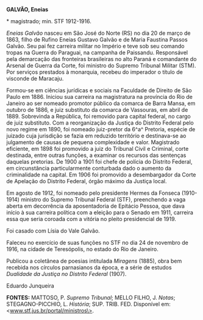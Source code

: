 **GALVÃO, Eneias**

\* magistrado; min. STF 1912-1916.

*Eneias Galvão* nasceu em São José do Norte (RS) no dia 20 de março de
1863, filho de Rufino Eneias Gustavo Galvão e de Maria Faustina Passos
Galvão. Seu pai fez carreira militar no Império e teve sob seu comando
tropas na Guerra do Paraguai, na campanha de Paissandu. Responsável pela
demarcação das fronteiras brasileiras no alto Paraná e comandante do
Arsenal de Guerra da Corte, foi ministro do Supremo Tribunal Militar
(STM). Por serviços prestados à monarquia, recebeu do imperador o título
de visconde de Maracaju.

Formou-se em ciências jurídicas e sociais na Faculdade de Direito de São
Paulo em 1886. Iniciou sua carreira na magistratura na província do Rio
de Janeiro ao ser nomeado promotor público da comarca de Barra Mansa, em
outubro de 1886, e juiz substituto da comarca de Vassouras, em abril de
1889. Sobrevinda a República, foi removido para capital federal, no
cargo de juiz substituto. Com a reorganização da Justiça do Distrito
Federal pelo novo regime em 1890, foi nomeado juiz-pretor da 6^a^
Pretoria, espécie de juizado cuja jurisdição se fazia em reduzido
território e destinava-se ao julgamento de causas de pequena
complexidade e valor. Magistrado eficiente, em 1898 foi promovido a juiz
do Tribunal Civil e Criminal, corte destinada, entre outras funções, a
examinar os recursos das sentenças daquelas pretorias. De 1900 a 1901
foi chefe de polícia do Distrito Federal, em circunstância
particularmente conturbada dado o aumento da criminalidade na capital.
Em 1906 foi promovido a desembargador da Corte de Apelação do Distrito
Federal, órgão máximo da Justiça local.

Em agosto de 1912, foi nomeado pelo presidente Hermes da Fonseca
(1910-1914) ministro do Supremo Tribunal Federal (STF), preenchendo a
vaga aberta em decorrência da aposentadoria de Epitácio Pessoa, que dava
início à sua carreira política com a eleição para o Senado em 1911,
carreira essa que seria coroada com a vitória no pleito presidencial de
1919.

Foi casado com Lísia do Vale Galvão.

Faleceu no exercício de suas funções no STF no dia 24 de novembro de
1916, na cidade de Teresópolis, no estado do Rio de Janeiro.

Publicou a coletânea de poesias intitulada *Miragens* (1885), obra bem
recebida nos círculos parnasianos da época, e a série de estudos
*Dualidade da Justiça no Distrito Federal* (1907).

Eduardo Junqueira

**FONTES:** MATTOSO, P. *Supremo Tribunal*; MELLO FILHO, J. *Notas*;
STEGAGNO-PICCHIO, L. *História*; SUP. TRIB. FED. Disponível em:
\<www.stf.jus.br/portal/ministros\>.
